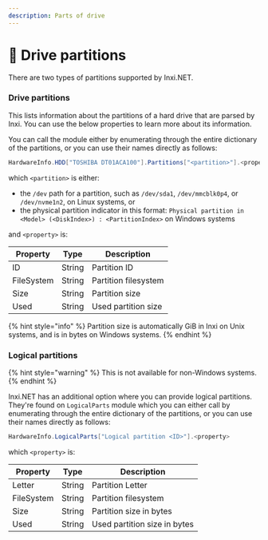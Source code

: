 ```yaml
---
description: Parts of drive
---
```


# 🍕 Drive partitions

There are two types of partitions supported by Inxi.NET.

### Drive partitions

This lists information about the partitions of a hard drive that are parsed by Inxi. You can use the below properties to learn more about its information.

You can call the module either by enumerating through the entire dictionary of the partitions, or you can use their names directly as follows:

```csharp
HardwareInfo.HDD["TOSHIBA DT01ACA100"].Partitions["<partition>"].<property>
```

which `<partition>` is either:

* the `/dev` path for a partition, such as `/dev/sda1`, `/dev/mmcblk0p4`, or `/dev/nvme1n2`, on Linux systems, or
* the physical partition indicator in this format: `Physical partition in <Model> (<DiskIndex>) : <PartitionIndex>` on Windows systems

and `<property>` is:

| Property   | Type   | Description          |
| ---------- | ------ | -------------------- |
| ID         | String | Partition ID         |
| FileSystem | String | Partition filesystem |
| Size       | String | Partition size       |
| Used       | String | Used partition size  |

{% hint style="info" %}
Partition size is automatically GiB in Inxi on Unix systems, and is in bytes on Windows systems.
{% endhint %}

### Logical partitions

{% hint style="warning" %}
This is not available for non-Windows systems.
{% endhint %}

Inxi.NET has an additional option where you can provide logical partitions. They're found on `LogicalParts` module which you can either call by enumerating through the entire dictionary of the partitions, or you can use their names directly as follows:

```csharp
HardwareInfo.LogicalParts["Logical partition <ID>"].<property>
```

which `<property>` is:

| Property   | Type   | Description                  |
| ---------- | ------ | ---------------------------- |
| Letter     | String | Partition Letter             |
| FileSystem | String | Partition filesystem         |
| Size       | String | Partition size in bytes      |
| Used       | String | Used partition size in bytes |
